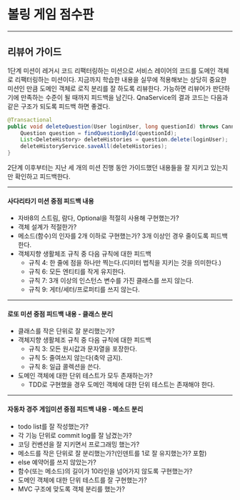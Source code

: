 # 볼링 게임 점수판

---
## 리뷰어 가이드
1단계 미션이 레거시 코드 리팩터링하는 미션으로 서비스 레이어의 코드를 도메인 객체로 리팩터링하는 미션이다.
지금까지 학습한 내용을 실무에 적용해보는 상당히 중요한 미션인 만큼 도메인 객체로 로직 분리를 잘 하도록 리뷰한다.
가능하면 리뷰어가 판단하기에 만족하는 수준이 될 때까지 피드백을 남긴다.
QnaService의 결과 코드는 다음과 같은 구조가 되도록 피드백 하면 좋겠다.

```java
@Transactional
public void deleteQuestion(User loginUser, long questionId) throws CannotDeleteException {
    Question question = findQuestionById(questionId);
    List<DeleteHistory> deleteHistories = question.delete(loginUser);
    deleteHistoryService.saveAll(deleteHistories);
}
```

2단계 이후부터는 지난 세 개의 미션 진행 동안 가이드했던 내용들을 잘 지키고 있는지만 확인하고 피드백한다.

---
#### 사다리타기 미션 중점 피드백 내용
- 자바8의 스트림, 람다, Optional을 적절히 사용해 구현했는가?
- 객체 설계가 적절한가?
- 메소드(함수)의 인자를 2개 이하로 구현했는가? 3개 이상인 경우 줄이도록 피드백한다.
- 객체지향 생활체조 규칙 중 다음 규칙에 대한 피드백
  - 규칙 4: 한 줄에 점을 하나만 찍는다.(디미터 법칙을 지키는 것을 의미한다.)
  - 규칙 6: 모든 엔티티를 작게 유지한다.
  - 규칙 7: 3개 이상의 인스턴스 변수를 가진 클래스를 쓰지 않는다.
  - 규칙 9: 게터/세터/프로퍼티를 쓰지 않는다.

---
#### 로또 미션 중점 피드백 내용 - 클래스 분리
- 클래스를 작은 단위로 잘 분리했는가?
- 객체지향 생활체조 규칙 중 다음 규칙에 대한 피드백
  - 규칙 3: 모든 원시값과 문자열을 포장한다.
  - 규칙 5: 줄여쓰지 않는다(축약 금지).
  - 규칙 8: 일급 콜렉션을 쓴다.
- 도메인 객체에 대한 단위 테스트가 모두 존재하는가? 
  - TDD로 구현했을 경우 도메인 객체에 대한 단위 테스트는 존재해야 한다.

---
#### 자동차 경주 게임미션 중점 피드백 내용 - 메소드 분리
- todo list를 잘 작성했는가?
- 각 기능 단위로 commit log를 잘 남겼는가?
- 코딩 컨벤션을 잘 지키면서 프로그래밍 했는가?
- 메소드를 작은 단위로 잘 분리했는가?(인덴트를 1로 잘 유지했는가? 포함)
- else 예약어를 쓰지 않았는가?
- 함수(또는 메소드)의 길이가 10라인을 넘어가지 않도록 구현했는가?
- 도메인 객체에 대한 단위 테스트를 잘 구현했는가?
- MVC 구조에 맞도록 객체 분리를 했는가?
